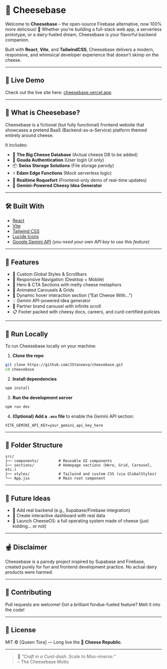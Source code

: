 # 🧀 Cheesebase

Welcome to **Cheesebase** – the open-source Firebase alternative, now 100% more delicious! 🧀 Whether you're building a full-stack web app, a serverless prototype, or a dairy-fueled dream, Cheesebase is your flavorful backend companion.

Built with **React**, **Vite**, and **TailwindCSS**, Cheesebase delivers a modern, responsive, and whimsical developer experience that doesn't skimp on the cheese.

---

## 🌟 Live Demo

Check out the live site here: [cheesebase.vercel.app](https://cheesebase.vercel.app/)

---

## 🍕 What is Cheesebase?

Cheesebase is a fictional (but fully functional) frontend website that showcases a pretend BaaS (Backend-as-a-Service) platform themed entirely around cheese.

It includes:

- 🧀 **The Big Cheese Database** (Actual cheese DB to be added)
- 🔐 **Gouda Authentication** (User login UI only)
- 📦 **Swiss Storage Solutions** (File storage parody)
- ⚡ **Edam Edge Functions** (Mock serverless logic)
- 🔄 **Realtime Roquefort** (Frontend-only demo of real-time updates)
- 🤖 **Gemini-Powered Cheesy Idea Generator**

---

## 🛠️ Built With

- [React](https://react.dev/)
- [Vite](https://vitejs.dev/)
- [Tailwind CSS](https://tailwindcss.com/)
- [Lucide Icons](https://lucide.dev/)
- [Google Gemini API](https://ai.google.dev) _(you need your own API key to use this feature)_

---

## 🚀 Features

- 🎯 Custom Global Styles & Scrollbars
- 🧭 Responsive Navigation (Desktop + Mobile)
- 🧀 Hero & CTA Sections with melty cheese metaphors
- 🧊 Animated Carousels & Grids
- 🍇 Dynamic hover interaction section (“Eat Cheese With...”)
- 💡 Gemini API-powered idea generator
- 🏢 Partner brand carousel with infinite scroll
- 📋 Footer packed with cheesy docs, careers, and curd-certified policies

---

## 🧪 Run Locally

To run Cheesebase locally on your machine:

1. **Clone the repo**

```bash
git clone https://github.com/JStanoeva/cheesebase.git
cd cheesebase
```

2. **Install dependencies**

```bash
npm install
```

3. **Run the development server**

```bash
npm run dev
```

4. **(Optional) Add a `.env` file** to enable the Gemini API section:

```
VITE_GEMINI_API_KEY=your_gemini_api_key_here
```

---

## 🧠 Folder Structure

```
src/
├── components/         # Reusable UI components
├── sections/           # Homepage sections (Hero, Grid, Carousel, etc.)
├── styles/             # Tailwind and custom CSS (via GlobalStyles)
└── App.jsx             # Main root component
```

---

## 🍯 Future Ideas

- 🧬 Add real backend (e.g., Supabase/Firebase integration)
- 🍰 Create interactive dashboard with real data
- 🧀 Launch CheeseOS: a full operating system made of cheese (just kidding… or not)

---

## 🫕 Disclaimer

Cheesebase is a parody project inspired by Supabase and Firebase, created purely for fun and frontend development practice. No actual dairy products were harmed.

---

## 🤝 Contributing

Pull requests are welcome! Got a brilliant fondue-fueled feature? Melt it into the code!

---

## 📜 License

MIT © [Queen Tora] — Long live the 🧀 **Cheese Republic**.

---

> 🧀 _"Craft in a Curd-dash. Scale to Moo-niverse."_  
> – The Cheesebase Motto
